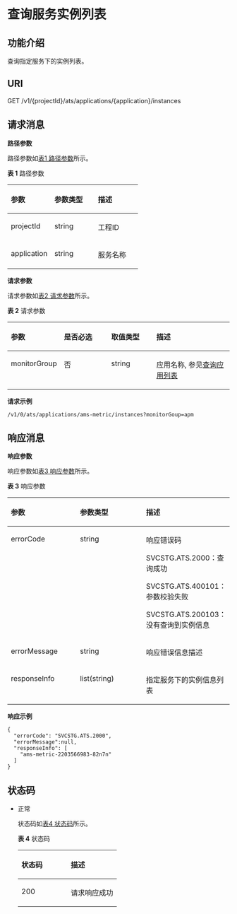 # 查询服务实例列表<a name="apm_04_0013"></a>

## 功能介绍<a name="zh-cn_topic_0082840621_section1665291515515"></a>

查询指定服务下的实例列表。

## URI<a name="zh-cn_topic_0082840621_section146527152552"></a>

GET /v1/\{projectId\}/ats/applications/\{application\}/instances

## 请求消息<a name="zh-cn_topic_0082840621_section5652121555518"></a>

**路径参数**

路径参数如[表1 路径参数](#table2720615125510)所示。

**表 1**  路径参数

<a name="table2720615125510"></a>
<table><thead align="left"><tr id="row19720015165513"><th class="cellrowborder" valign="top" width="33.33333333333333%" id="mcps1.2.4.1.1"><p id="p0705132495518"><a name="p0705132495518"></a><a name="p0705132495518"></a>参数</p>
</th>
<th class="cellrowborder" valign="top" width="33.33333333333333%" id="mcps1.2.4.1.2"><p id="p17051224195516"><a name="p17051224195516"></a><a name="p17051224195516"></a>参数类型</p>
</th>
<th class="cellrowborder" valign="top" width="33.33333333333333%" id="mcps1.2.4.1.3"><p id="p197053241555"><a name="p197053241555"></a><a name="p197053241555"></a>描述</p>
</th>
</tr>
</thead>
<tbody><tr id="row37201215115518"><td class="cellrowborder" valign="top" width="33.33333333333333%" headers="mcps1.2.4.1.1 "><p id="p070572475516"><a name="p070572475516"></a><a name="p070572475516"></a>projectId</p>
</td>
<td class="cellrowborder" valign="top" width="33.33333333333333%" headers="mcps1.2.4.1.2 "><p id="p1370562455513"><a name="p1370562455513"></a><a name="p1370562455513"></a>string</p>
</td>
<td class="cellrowborder" valign="top" width="33.33333333333333%" headers="mcps1.2.4.1.3 "><p id="p187051246557"><a name="p187051246557"></a><a name="p187051246557"></a>工程ID</p>
</td>
</tr>
<tr id="row97201151554"><td class="cellrowborder" valign="top" width="33.33333333333333%" headers="mcps1.2.4.1.1 "><p id="p4720624155510"><a name="p4720624155510"></a><a name="p4720624155510"></a>application</p>
</td>
<td class="cellrowborder" valign="top" width="33.33333333333333%" headers="mcps1.2.4.1.2 "><p id="p97202245558"><a name="p97202245558"></a><a name="p97202245558"></a>string</p>
</td>
<td class="cellrowborder" valign="top" width="33.33333333333333%" headers="mcps1.2.4.1.3 "><p id="p372022419555"><a name="p372022419555"></a><a name="p372022419555"></a>服务名称</p>
</td>
</tr>
</tbody>
</table>

**请求参数**

请求参数如[表2 请求参数](#zh-cn_topic_0082840623_table33854078174211)所示。

**表 2**  请求参数

<a name="zh-cn_topic_0082840623_table33854078174211"></a>
<table><thead align="left"><tr id="zh-cn_topic_0082840623_row18649030174211"><th class="cellrowborder" valign="top" width="22.41%" id="mcps1.2.5.1.1"><p id="zh-cn_topic_0082840623_p34176474174211"><a name="zh-cn_topic_0082840623_p34176474174211"></a><a name="zh-cn_topic_0082840623_p34176474174211"></a>参数</p>
</th>
<th class="cellrowborder" valign="top" width="21.73%" id="mcps1.2.5.1.2"><p id="zh-cn_topic_0082840623_p16830973174211"><a name="zh-cn_topic_0082840623_p16830973174211"></a><a name="zh-cn_topic_0082840623_p16830973174211"></a>是否必选</p>
</th>
<th class="cellrowborder" valign="top" width="20.580000000000002%" id="mcps1.2.5.1.3"><p id="zh-cn_topic_0082840623_p21131610174211"><a name="zh-cn_topic_0082840623_p21131610174211"></a><a name="zh-cn_topic_0082840623_p21131610174211"></a>取值类型</p>
</th>
<th class="cellrowborder" valign="top" width="35.28%" id="mcps1.2.5.1.4"><p id="zh-cn_topic_0082840623_p64691420174211"><a name="zh-cn_topic_0082840623_p64691420174211"></a><a name="zh-cn_topic_0082840623_p64691420174211"></a>描述</p>
</th>
</tr>
</thead>
<tbody><tr id="zh-cn_topic_0082840623_row5513682174211"><td class="cellrowborder" valign="top" width="22.41%" headers="mcps1.2.5.1.1 "><p id="zh-cn_topic_0082840623_p1152613371677"><a name="zh-cn_topic_0082840623_p1152613371677"></a><a name="zh-cn_topic_0082840623_p1152613371677"></a>monitorGroup</p>
</td>
<td class="cellrowborder" valign="top" width="21.73%" headers="mcps1.2.5.1.2 "><p id="zh-cn_topic_0082840623_p252863710718"><a name="zh-cn_topic_0082840623_p252863710718"></a><a name="zh-cn_topic_0082840623_p252863710718"></a>否</p>
</td>
<td class="cellrowborder" valign="top" width="20.580000000000002%" headers="mcps1.2.5.1.3 "><p id="zh-cn_topic_0082840623_p953023717716"><a name="zh-cn_topic_0082840623_p953023717716"></a><a name="zh-cn_topic_0082840623_p953023717716"></a>string</p>
</td>
<td class="cellrowborder" valign="top" width="35.28%" headers="mcps1.2.5.1.4 "><p id="zh-cn_topic_0082840623_p16535737973"><a name="zh-cn_topic_0082840623_p16535737973"></a><a name="zh-cn_topic_0082840623_p16535737973"></a>应用名称, 参见<a href="查询应用列表.md">查询应用列表</a></p>
</td>
</tr>
</tbody>
</table>

**请求示例**

```
/v1/0/ats/applications/ams-metric/instances?monitorGoup=apm
```

## 响应消息<a name="zh-cn_topic_0082840621_section7660171515518"></a>

**响应参数**

响应参数如[表3 响应参数](#table262635765519)所示。

**表 3**  响应参数

<a name="table262635765519"></a>
<table><thead align="left"><tr id="row9626057195516"><th class="cellrowborder" valign="top" width="33.33333333333333%" id="mcps1.2.4.1.1"><p id="p12830125205614"><a name="p12830125205614"></a><a name="p12830125205614"></a>参数</p>
</th>
<th class="cellrowborder" valign="top" width="33.33333333333333%" id="mcps1.2.4.1.2"><p id="p118300515612"><a name="p118300515612"></a><a name="p118300515612"></a>参数类型</p>
</th>
<th class="cellrowborder" valign="top" width="33.33333333333333%" id="mcps1.2.4.1.3"><p id="p1783025115620"><a name="p1783025115620"></a><a name="p1783025115620"></a>描述</p>
</th>
</tr>
</thead>
<tbody><tr id="row4626205795516"><td class="cellrowborder" valign="top" width="33.33333333333333%" headers="mcps1.2.4.1.1 "><p id="p18830856563"><a name="p18830856563"></a><a name="p18830856563"></a>errorCode</p>
</td>
<td class="cellrowborder" valign="top" width="33.33333333333333%" headers="mcps1.2.4.1.2 "><p id="p1283014515612"><a name="p1283014515612"></a><a name="p1283014515612"></a>string</p>
</td>
<td class="cellrowborder" valign="top" width="33.33333333333333%" headers="mcps1.2.4.1.3 "><p id="p88307511567"><a name="p88307511567"></a><a name="p88307511567"></a>响应错误码</p>
<p id="p168303535613"><a name="p168303535613"></a><a name="p168303535613"></a>SVCSTG.ATS.2000：查询成功</p>
<p id="p7830155185615"><a name="p7830155185615"></a><a name="p7830155185615"></a>SVCSTG.ATS.400101：参数校验失败</p>
<p id="p1830135175612"><a name="p1830135175612"></a><a name="p1830135175612"></a>SVCSTG.ATS.200103：没有查询到实例信息</p>
</td>
</tr>
<tr id="row26266573556"><td class="cellrowborder" valign="top" width="33.33333333333333%" headers="mcps1.2.4.1.1 "><p id="p128300555619"><a name="p128300555619"></a><a name="p128300555619"></a>errorMessage</p>
</td>
<td class="cellrowborder" valign="top" width="33.33333333333333%" headers="mcps1.2.4.1.2 "><p id="p5830553566"><a name="p5830553566"></a><a name="p5830553566"></a>string</p>
</td>
<td class="cellrowborder" valign="top" width="33.33333333333333%" headers="mcps1.2.4.1.3 "><p id="p1084616515612"><a name="p1084616515612"></a><a name="p1084616515612"></a>响应错误信息描述</p>
</td>
</tr>
<tr id="row5626105745517"><td class="cellrowborder" valign="top" width="33.33333333333333%" headers="mcps1.2.4.1.1 "><p id="p11846125135616"><a name="p11846125135616"></a><a name="p11846125135616"></a>responseInfo</p>
</td>
<td class="cellrowborder" valign="top" width="33.33333333333333%" headers="mcps1.2.4.1.2 "><p id="p784611535618"><a name="p784611535618"></a><a name="p784611535618"></a>list(string)</p>
</td>
<td class="cellrowborder" valign="top" width="33.33333333333333%" headers="mcps1.2.4.1.3 "><p id="p10846158565"><a name="p10846158565"></a><a name="p10846158565"></a>指定服务下的实例信息列表</p>
</td>
</tr>
</tbody>
</table>

**响应示例**

```
{
  "errorCode": "SVCSTG.ATS.2000",
  "errorMessage":null,
  "responseInfo": [
    "ams-metric-2203566983-82n7n"
  ]
}
```

## 状态码<a name="zh-cn_topic_0082840621_section106686154554"></a>

-   正常

    状态码如[表4 状态码](#zh-cn_topic_0082840621_table54811320178)所示。   

    **表 4**  状态码

    <a name="zh-cn_topic_0082840621_table54811320178"></a>
    <table><thead align="left"><tr id="zh-cn_topic_0082840621_row2481233171"><th class="cellrowborder" valign="top" width="50%" id="mcps1.2.3.1.1"><p id="zh-cn_topic_0082840621_p11481143171713"><a name="zh-cn_topic_0082840621_p11481143171713"></a><a name="zh-cn_topic_0082840621_p11481143171713"></a>状态码</p>
    </th>
    <th class="cellrowborder" valign="top" width="50%" id="mcps1.2.3.1.2"><p id="zh-cn_topic_0082840621_p114811838179"><a name="zh-cn_topic_0082840621_p114811838179"></a><a name="zh-cn_topic_0082840621_p114811838179"></a>描述</p>
    </th>
    </tr>
    </thead>
    <tbody><tr id="zh-cn_topic_0082840621_row0481183201712"><td class="cellrowborder" valign="top" width="50%" headers="mcps1.2.3.1.1 "><p id="zh-cn_topic_0082840621_p13481203201711"><a name="zh-cn_topic_0082840621_p13481203201711"></a><a name="zh-cn_topic_0082840621_p13481203201711"></a>200</p>
    </td>
    <td class="cellrowborder" valign="top" width="50%" headers="mcps1.2.3.1.2 "><p id="zh-cn_topic_0082840621_p5481531171"><a name="zh-cn_topic_0082840621_p5481531171"></a><a name="zh-cn_topic_0082840621_p5481531171"></a>请求响应成功</p>
    </td>
    </tr>
    </tbody>
    </table>


